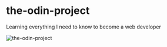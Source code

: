 # the-odin-project
Learning everything I need to know to become a web developer



<img src="./img/img.svg" alt="the-odin-project"/>

